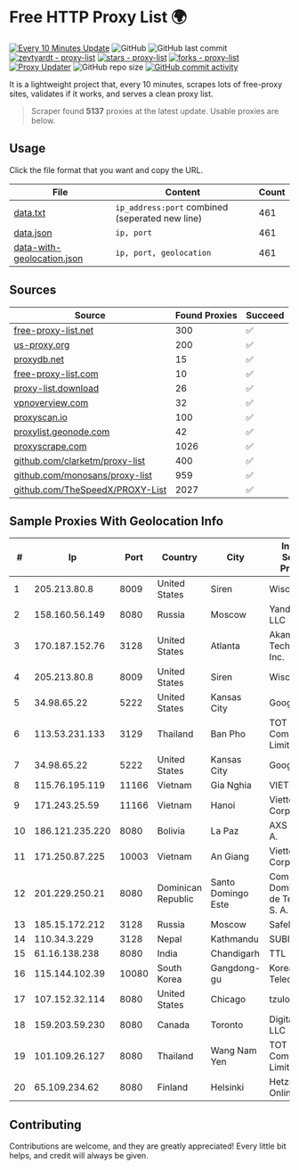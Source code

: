 
# Free HTTP Proxy List 🌍

[![Every 10 Minutes Update](https://github.com/mertguvencli/http-proxy-list/actions/workflows/main.yml/badge.svg?branch=main)](https://github.com/mertguvencli/http-proxy-list/actions/workflows/main.yml)
![GitHub](https://img.shields.io/github/license/mertguvencli/http-proxy-list)
![GitHub last commit](https://img.shields.io/github/last-commit/mertguvencli/http-proxy-list)
[![zevtyardt - proxy-list](https://img.shields.io/static/v1?label=zevtyardt&message=proxy-list&color=blue&logo=github)](https://github.com/zevtyardt/proxy-list "Go to GitHub repo")
[![stars - proxy-list](https://img.shields.io/github/stars/zevtyardt/proxy-list?style=social)](https://github.com/zevtyardt/proxy-list)
[![forks - proxy-list](https://img.shields.io/github/forks/zevtyardt/proxy-list?style=social)](https://github.com/zevtyardt/proxy-list)
[![Proxy Updater](https://github.com/zevtyardt/proxy-list/workflows/Proxy%20Updater/badge.svg)](https://github.com/zevtyardt/proxy-list/actions?query=workflow:"Proxy+Updater")
![GitHub repo size](https://img.shields.io/github/repo-size/zevtyardt/proxy-list)
[![GitHub commit activity](https://img.shields.io/github/commit-activity/m/zevtyardt/proxy-list?logo=commits)](https://github.com/zevtyardt/proxy-list/commits/main)

It is a lightweight project that, every 10 minutes, scrapes lots of free-proxy sites, validates if it works, and serves a clean proxy list.

> Scraper found **5137** proxies at the latest update. Usable proxies are below.

## Usage

Click the file format that you want and copy the URL.

|File|Content|Count|
|----|-------|-----|
|[data.txt](https://raw.githubusercontent.com/mertguvencli/http-proxy-list/main/proxy-list/data.txt)|`ip_address:port` combined (seperated new line)|461|
|[data.json](https://raw.githubusercontent.com/mertguvencli/http-proxy-list/main/proxy-list/data.json)|`ip, port`|461|
|[data-with-geolocation.json](https://raw.githubusercontent.com/mertguvencli/http-proxy-list/main/proxy-list/data-with-geolocation.json)|`ip, port, geolocation`|461|

## Sources

|Source|Found Proxies|Succeed|
|------|-------------|-------|
|[free-proxy-list.net](https://free-proxy-list.net)|300|✅|
|[us-proxy.org](https://www.us-proxy.org)|200|✅|
|[proxydb.net](http://proxydb.net)|15|✅|
|[free-proxy-list.com](https://free-proxy-list.com/?page=&port=&type%5B%5D=http&type%5B%5D=https&up_time=0&search=Search)|10|✅|
|[proxy-list.download](https://www.proxy-list.download/HTTP)|26|✅|
|[vpnoverview.com](https://vpnoverview.com/privacy/anonymous-browsing/free-proxy-servers)|32|✅|
|[proxyscan.io](https://www.proxyscan.io)|100|✅|
|[proxylist.geonode.com](https://proxylist.geonode.com/api/proxy-list?limit=300&page=1&sort_by=lastChecked&sort_type=desc&protocols=http,https)|42|✅|
|[proxyscrape.com](https://api.proxyscrape.com/v2/?request=displayproxies&protocol=http&timeout=10000&country=all&ssl=all&anonymity=all)|1026|✅|
|[github.com/clarketm/proxy-list](https://raw.githubusercontent.com/clarketm/proxy-list/master/proxy-list-raw.txt)|400|✅|
|[github.com/monosans/proxy-list](https://raw.githubusercontent.com/monosans/proxy-list/main/proxies/http.txt)|959|✅|
|[github.com/TheSpeedX/PROXY-List](https://raw.githubusercontent.com/TheSpeedX/PROXY-List/master/http.txt)|2027|✅|


## Sample Proxies With Geolocation Info

|#|Ip|Port|Country|City|Internet Service Provider|
|-|--|----|-------|----|-------------------------|
|1|205.213.80.8|8009|United States|Siren|WiscNet|
|2|158.160.56.149|8080|Russia|Moscow|Yandex.Cloud LLC|
|3|170.187.152.76|3128|United States|Atlanta|Akamai Technologies, Inc.|
|4|205.213.80.8|8009|United States|Siren|WiscNet|
|5|34.98.65.22|5222|United States|Kansas City|Google LLC|
|6|113.53.231.133|3129|Thailand|Ban Pho|TOT Public Company Limited|
|7|34.98.65.22|5222|United States|Kansas City|Google LLC|
|8|115.76.195.119|11166|Vietnam|Gia Nghia|VIETELGPRS|
|9|171.243.25.59|11166|Vietnam|Hanoi|Viettel Corporation|
|10|186.121.235.220|8080|Bolivia|La Paz|AXS Bolivia S. A.|
|11|171.250.87.225|10003|Vietnam|An Giang|Viettel Corporation|
|12|201.229.250.21|8080|Dominican Republic|Santo Domingo Este|Compañía Dominicana de Teléfonos S. A.|
|13|185.15.172.212|3128|Russia|Moscow|SafeData LLC|
|14|110.34.3.229|3128|Nepal|Kathmandu|SUBISU C7|
|15|61.16.138.238|8080|India|Chandigarh|TTL|
|16|115.144.102.39|10080|South Korea|Gangdong-gu|Korea Telecom|
|17|107.152.32.114|8080|United States|Chicago|tzulo, inc.|
|18|159.203.59.230|8080|Canada|Toronto|DigitalOcean, LLC|
|19|101.109.26.127|8080|Thailand|Wang Nam Yen|TOT Public Company Limited|
|20|65.109.234.62|8080|Finland|Helsinki|Hetzner Online GmbH|



## Contributing

Contributions are welcome, and they are greatly appreciated! Every
little bit helps, and credit will always be given.

